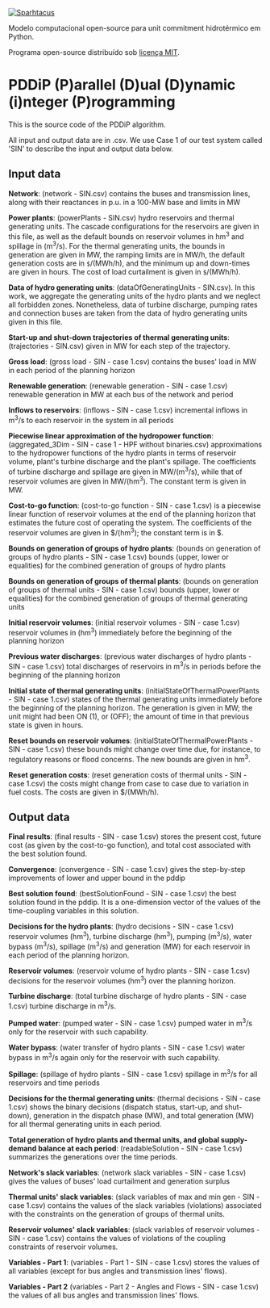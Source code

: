 [![Sparhtacus](https://sparhtacus.com/wp-content/uploads/2020/12/spt-hzG.png)](https://sparhtacus.com/sobre/)

Modelo computacional open-source para unit commitment hidrotérmico em Python. 

Programa open-source distribuído sob [licença MIT](https://github.com/SPARHTACUS/SPTpy/blob/main/LICENSE.md). 

# PDDiP (P)arallel (D)ual (D)ynamic (i)nteger (P)rogramming

This is the source code of the PDDiP algorithm.

All input and output data are in .csv. We use Case 1 of our test system called 'SIN' to describe the input and output data below.

## **Input data**

**Network**: (network - SIN.csv) contains the buses and transmission lines, along with their reactances in p.u. in a 100-MW base and limits in MW

**Power plants**: (powerPlants - SIN.csv) hydro reservoirs and thermal generating units. The cascade configurations for the reservoirs are given in this file, as well as the default bounds on reservoir volumes in hm<sup>3</sup> and spillage in (m<sup>3</sup>/s). For the thermal generating units, the bounds in generation are given in MW, the ramping limits are in MW/h, the default generation costs are in `$`/(MWh/h), and the minimum up and down-times are given in hours. The cost of load curtailment is given in `$`/(MWh/h).

**Data of hydro generating units**: (dataOfGeneratingUnits - SIN.csv). In this work, we aggregate the generating units of the hydro plants and we neglect all forbidden zones. Nonetheless, data of turbine discharge, pumping rates and connection buses are taken from the data of hydro generating units given in this file.

**Start-up and shut-down trajectories of thermal generating units**: (trajectories - SIN.csv) given in MW for each step of the trajectory.

**Gross load**: (gross load - SIN - case 1.csv) contains the buses' load in MW in each period of the planning horizon

**Renewable generation**: (renewable generation - SIN - case 1.csv) renewable generation in MW at each bus of the network and period

**Inflows to reservoirs**: (inflows - SIN - case 1.csv) incremental inflows in m<sup>3</sup>/s to each reservoir in the system in all periods

**Piecewise linear approximation of the hydropower function**: (aggregated_3Dim - SIN - case 1 - HPF without binaries.csv) approximations to the hydropower functions of the hydro plants in terms of reservoir volume, plant's turbine discharge and the plant's spillage. The coefficients of turbine discharge and spillage are given in MW/(m<sup>3</sup>/s), while that of reservoir volumes are given in MW/(hm<sup>3</sup>). The constant term is given in MW.

**Cost-to-go function**: (cost-to-go function - SIN - case 1.csv) is a piecewise linear function of reservoir volumes at the end of the planning horizon that estimates the future cost of operating the system. The coefficients of the reservoir volumes are given in $/(hm<sup>3</sup>); the constant term is in $.

**Bounds on generation of groups of hydro plants**: (bounds on generation of groups of hydro plants - SIN - case 1.csv) bounds (upper, lower or equalities) for the combined generation of groups of hydro plants

**Bounds on generation of groups of thermal plants**: (bounds on generation of groups of thermal units - SIN - case 1.csv) bounds (upper, lower or equalities) for the combined generation of groups of thermal generating units

**Initial reservoir volumes**: (initial reservoir volumes - SIN - case 1.csv) reservoir volumes in (hm<sup>3</sup>) immediately before the beginning of the planning horizon

**Previous water discharges**: (previous water discharges of hydro plants - SIN - case 1.csv) total discharges of reservoirs in m<sup>3</sup>/s in periods before the beginning of the planning horizon

**Initial state of thermal generating units**: (initialStateOfThermalPowerPlants - SIN - case 1.csv) states of the thermal generating units immediately before the beginning of the planning horizon. The generation is given in MW; the unit might had been ON (1), or (OFF); the amount of time in that previous state is given in hours.

**Reset bounds on reservoir volumes**: (initialStateOfThermalPowerPlants - SIN - case 1.csv) these bounds might change over time due, for instance, to regulatory reasons or flood concerns. The new bounds are given in hm<sup>3</sup>.

**Reset generation costs**: (reset generation costs of thermal units - SIN - case 1.csv) the costs might change from case to case due to variation in fuel costs. The costs are given in $/(MWh/h).

## **Output data**

**Final results**: (final results - SIN - case 1.csv) stores the present cost, future cost (as given by the cost-to-go function), and total cost associated with the best solution found.

**Convergence**: (convergence - SIN - case 1.csv) gives the step-by-step improvements of lower and upper bound in the pddip

**Best solution found**: (bestSolutionFound - SIN - case 1.csv) the best solution found in the pddip. It is a one-dimension vector of the values of the time-coupling variables in this solution.

**Decisions for the hydro plants**: (hydro decisions - SIN - case 1.csv) reservoir volumes (hm<sup>3</sup>), turbine discharge (hm<sup>3</sup>), pumping (m<sup>3</sup>/s), water bypass (m<sup>3</sup>/s), spillage (m<sup>3</sup>/s) and generation (MW) for each reservoir in each period of the planning horizon.

**Reservoir volumes**: (reservoir volume of hydro plants - SIN - case 1.csv) decisions for the reservoir volumes (hm<sup>3</sup>) over the planning horizon.

**Turbine discharge**: (total turbine discharge of hydro plants - SIN - case 1.csv) turbine discharge in m<sup>3</sup>/s.

**Pumped water**: (pumped water - SIN - case 1.csv) pumped water in m<sup>3</sup>/s only for the reservoir with such capability.

**Water bypass**: (water transfer of hydro plants - SIN - case 1.csv) water bypass in m<sup>3</sup>/s again only for the reservoir with such capability.

**Spillage**: (spillage of hydro plants - SIN - case 1.csv) spillage in m<sup>3</sup>/s for all reservoirs and time periods

**Decisions for the thermal generating units**: (thermal decisions - SIN - case 1.csv) shows the binary decisions (dispatch status, start-up, and shut-down), generation in the dispatch phase (MW), and total generation (MW) for all thermal generating units in each period.

**Total generation of hydro plants and thermal units, and global supply-demand balance at each period**: (readableSolution - SIN - case 1.csv) summarizes the generations over the time periods.

**Network's slack variables**: (network slack variables - SIN - case 1.csv) gives the values of buses' load curtailment and generation surplus 

**Thermal units' slack variables**: (slack variables of max and min gen - SIN - case 1.csv) contains the values of the slack variables (violations) associated with the constraints on the generation of groups of thermal units.

**Reservoir volumes' slack variables**: (slack variables of reservoir volumes - SIN - case 1.csv) contains the values of violations of the coupling constraints of reservoir volumes.

**Variables - Part 1**: (variables - Part 1 - SIN - case 1.csv) stores the values of all variables (except for bus angles and transmission lines' flows).

**Variables - Part 2** (variables - Part 2 - Angles and Flows - SIN - case 1.csv) the values of all bus angles and transmission lines' flows.
